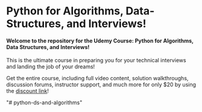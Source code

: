 # Python for Algorithms, Data-Structures, and Interviews!
#### Welcome to the repository for the Udemy Course: Python for Algorithms, Data Structures, and Interviews!

This is the ultimate course in preparing you for your technical interviews and landing the job of your dreams!

Get the entire course, including full video content, solution walkthroughs, discussion forums, instructor support, 
and much more for only $20 by using the [discount link](https://www.udemy.com/python-for-data-structures-algorithms-and-interviews/?couponCode=github_discount)!


"# python-ds-and-algorithms" 
